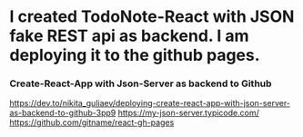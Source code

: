 # I created TodoNote-React with JSON fake REST api as backend. I am deploying it to the github pages.
### Create-React-App with Json-Server as backend to Github

https://dev.to/nikita_guliaev/deploying-create-react-app-with-json-server-as-backend-to-github-3pp9
https://my-json-server.typicode.com/
https://github.com/gitname/react-gh-pages
